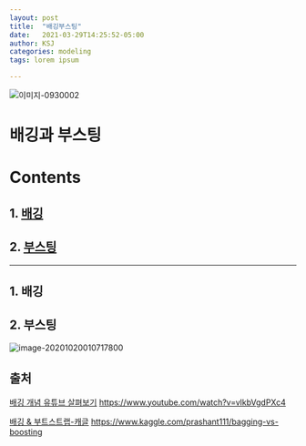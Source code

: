 ```yaml
---
layout: post
title:  "배깅부스팅"
date:   2021-03-29T14:25:52-05:00
author: KSJ
categories: modeling
tags: lorem ipsum

---
```


![이미지-0930002](/assets/2021-09-30/이미지-0930002.jpg)

# 배깅과 부스팅

# Contents

## 1. [배깅](1.-배깅)

## 2. [부스팅](부스팅)

---

## 1. **배깅**

## 2. **부스팅**


![image-20201020010717800](C:\sjkim-design.github.io\images\2020-03-29\image-20201020010717800.png)





## 출처

[배깅 개념 유튜브 살펴보기](https://www.youtube.com/watch?v=vlkbVgdPXc4) https://www.youtube.com/watch?v=vlkbVgdPXc4

[배깅 & 부트스트랩-캐글](https://www.kaggle.com/prashant111/bagging-vs-boosting) https://www.kaggle.com/prashant111/bagging-vs-boosting



```

```

